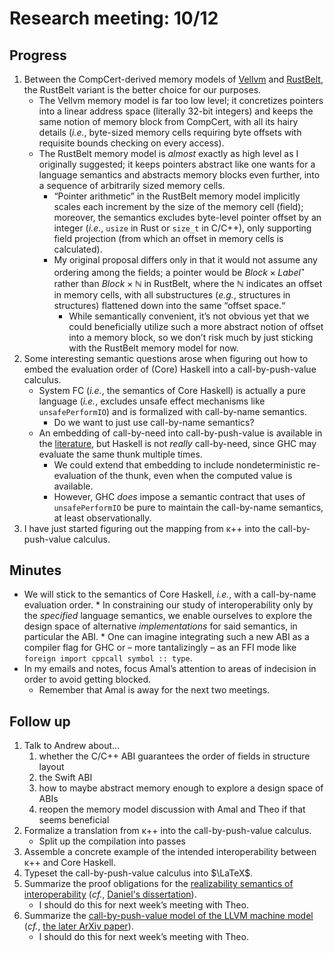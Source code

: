 # Research meeting: 10/12

## Progress
1. Between the CompCert-derived memory models of [Vellvm](refs/vellvm.memory.pdf) and [RustBelt](refs/rustbelt.thesis.pdf), the RustBelt variant is the better choice for our purposes.
	* The Vellvm memory model is far too low level; it concretizes pointers into a linear address space (literally 32-bit integers) and keeps the same notion of memory block from CompCert, with all its hairy details (*i.e.*, byte-sized memory cells requiring byte offsets with requisite bounds checking on every access).
	* The RustBelt memory model is *almost* exactly as high level as I originally suggested; it keeps pointers abstract like one wants for a language semantics and abstracts memory blocks even further, into a sequence of arbitrarily sized memory cells.
		* “Pointer arithmetic” in the RustBelt memory model implicitly scales each increment by the size of the memory cell (field); moreover, the semantics excludes byte-level pointer offset by an integer (*i.e.*, `usize` in Rust or `size_t` in C/C++), only supporting field projection (from which an offset in memory cells is calculated).
		* My original proposal differs only in that it would not assume any ordering among the fields; a pointer would be $Block \times Label^{\star}$ rather than $Block \times \mathbb{N}$ in RustBelt, where the $\mathbb{N}$ indicates an offset in memory cells, with all substructures (*e.g.*, structures in structures) flattened down into the same “offset space.“
			* While semantically convenient, it’s not obvious yet that we could beneficially utilize such a more abstract notion of offset into a memory block, so we don’t risk much by just sticking with the RustBelt memory model for now. 
2. Some interesting semantic questions arose when figuring out how to embed the evaluation order of (Core) Haskell into a call-by-push-value calculus.
	* System FC (*i.e.*, the semantics of Core Haskell) is actually a pure language (*i.e.*, excludes unsafe effect mechanisms like `unsafePerformIO`) and is formalized with call-by-name semantics.
		* Do we want to just use call-by-name semantics?
	* An embedding of call-by-need into call-by-push-value is available in the [literature](refs/cbpv.lazy.pdf), but Haskell is not *really* call-by-need, since GHC may evaluate the same thunk multiple times.
		* We could extend that embedding to include nondeterministic re-evaluation of the thunk, even when the computed value is available.
		* However, GHC *does* impose a semantic contract that uses of `unsafePerformIO` be pure to maintain the call-by-name semantics, at least observationally.
3. I have just started figuring out the mapping from κ++ into the call-by-push-value calculus.

## Minutes
 * We will stick to the semantics of Core Haskell, *i.e.*, with a call-by-name evaluation order.
		 * In constraining our study of interoperability only by the *specified* language semantics, we enable ourselves to explore the design space of alternative *implementations* for said semantics, in particular the ABI.
			 * One can imagine integrating such a new ABI as a compiler flag for GHC or – more tantalizingly – as an FFI mode like `foreign import cppcall symbol :: type`.
 * In my emails and notes, focus Amal’s attention to areas of indecision in order to avoid getting blocked.
	 * Remember that Amal is away for the next two meetings.

## Follow up
1. Talk to Andrew about…
	1. whether the C/C++ ABI guarantees the order of fields in structure layout
	2. the Swift ABI
	3. how to maybe abstract memory enough to explore a design space of ABIs
	4. reopen the memory model discussion with Amal and Theo if that seems beneficial
2. Formalize a translation from κ++ into the call-by-push-value calculus.
	* Split up the compilation into passes
3. Assemble a concrete example of the intended interoperability between κ++ and Core Haskell.
4. Typeset the call-by-push-value calculus into $\LaTeX$.
5. Summarize the proof obligations for the [realizability semantics of interoperability](refs/interop.sound.pdf) (*cf.*, [Daniel's dissertation](refs/interop.realiz.pdf)).
	* I should do this for next week’s meeting with Theo.
6. Summarize the [call-by-push-value model of the LLVM machine model](refs/cbpv.ssa.pdf) (*cf.*, [the later ArXiv paper](refs/cbpv.cfg.pdf)).
	* I should do this for next week’s meeting with Theo.